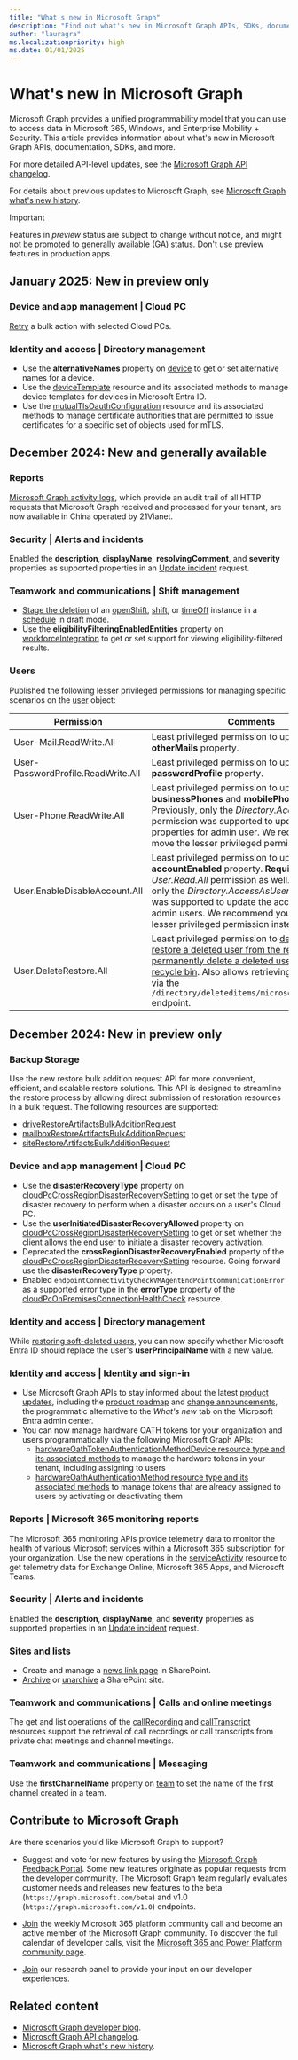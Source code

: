 ```yaml
---
title: "What's new in Microsoft Graph"
description: "Find out what's new in Microsoft Graph APIs, SDKs, documentation, and other resources."
author: "lauragra"
ms.localizationpriority: high
ms.date: 01/01/2025
---
```


# What's new in Microsoft Graph

Microsoft Graph provides a unified programmability model that you can use to access data in Microsoft 365, Windows, and Enterprise Mobility + Security. This article provides information about what's new in Microsoft Graph APIs, documentation, SDKs, and more.

For more detailed API-level updates, see the [Microsoft Graph API changelog](https://developer.microsoft.com/graph/changelog/).

For details about previous updates to Microsoft Graph, see [Microsoft Graph what's new history](whats-new-earlier.md).

> [!IMPORTANT]
> Features in _preview_ status are subject to change without notice, and might not be promoted to generally available (GA) status. Don't use preview features in production apps.

## January 2025: New in preview only 

### Device and app management | Cloud PC

[Retry](/graph/api/cloudpcbulkaction-retry?view=graph-rest-beta&preserve-view=true) a bulk action with selected Cloud PCs.

### Identity and access | Directory management

- Use the **alternativeNames** property on [device](/graph/api/resources/device?view=graph-rest-beta&preserve-view=true) to get or set alternative names for a device.
- Use the [deviceTemplate](/graph/api/resources/devicetemplate?view=graph-rest-beta&preserve-view=true) resource and its associated methods to manage device templates for devices in Microsoft Entra ID.
- Use the [mutualTlsOauthConfiguration](/graph/api/resources/mutualtlsoauthconfiguration?view=graph-rest-beta&preserve-view=true) resource and its associated methods to manage certificate authorities that are permitted to issue certificates for a specific set of objects used for mTLS.

## December 2024: New and generally available

### Reports

[Microsoft Graph activity logs](/graph/microsoft-graph-activity-logs-overview), which provide an audit trail of all HTTP requests that Microsoft Graph received and processed for your tenant, are now available in China operated by 21Vianet.

### Security | Alerts and incidents

Enabled the **description**, **displayName**, **resolvingComment**, and **severity** properties as supported properties in an [Update incident](/graph/api/resources/security-incident) request.

### Teamwork and communications | Shift management

- [Stage the deletion](/graph/api/changetrackedentity-stagefordeletion) of an [openShift](/graph/api/resources/openshift), [shift](/graph/api/resources/shift), or [timeOff](/graph/api/resources/timeoff) instance in a [schedule](/graph/api/resources/schedule) in draft mode.
- Use the **eligibilityFilteringEnabledEntities** property on [workforceIntegration](/graph/api/resources/workforceintegration) to get or set support for viewing eligibility-filtered results.

### Users

Published the following lesser privileged permissions for managing specific scenarios on the [user](/graph/api/resources/user) object:

| Permission | Comments |
|--|--|
| User-Mail.ReadWrite.All | Least privileged permission to update the **otherMails** property. |
| User-PasswordProfile.ReadWrite.All | Least privileged permission to update the **passwordProfile** property. |
| User-Phone.ReadWrite.All | Least privileged permission to update the **businessPhones** and **mobilePhone** properties. Previously, only the *Directory.AccessAsUser.All* permission was supported to update the properties for admin user. We recommend you move the lesser privileged permission instead.|
| User.EnableDisableAccount.All | Least privileged permission to update the **accountEnabled** property. **Requires** *User.Read.All* permission as well. Previously, only the *Directory.AccessAsUser.All* permission was supported to update the account status for admin users. We recommend you move the lesser privileged permission instead.|
| User.DeleteRestore.All | Least privileged permission to [delete a user](/graph/api/user-delete), [restore a deleted user from the recycle bin](/graph/api/directory-deleteditems-restore), or [permanently delete a deleted user from the recycle bin](/graph/api/directory-deleteditems-delete). Also allows retrieving deleted users via the `/directory/deleteditems/microsoft.graph.user` endpoint. |

## December 2024: New in preview only

### Backup Storage

Use the new restore bulk addition request API for more convenient, efficient, and scalable restore solutions. This API is designed to streamline the restore process by allowing direct submission of restoration resources in a bulk request. The following resources are supported:

- [driveRestoreArtifactsBulkAdditionRequest](/graph/api/resources/driverestoreartifactsbulkadditionrequest?view=graph-rest-beta&preserve-view=true)
- [mailboxRestoreArtifactsBulkAdditionRequest](/graph/api/resources/mailboxrestoreartifactsbulkadditionrequest?view=graph-rest-beta&preserve-view=true)
- [siteRestoreArtifactsBulkAdditionRequest](/graph/api/resources/siterestoreartifactsbulkadditionrequest?view=graph-rest-beta&preserve-view=true)

### Device and app management | Cloud PC

- Use the **disasterRecoveryType** property on [cloudPcCrossRegionDisasterRecoverySetting](/graph/api/resources/cloudpccrossregiondisasterrecoverysetting?view=graph-rest-beta&preserve-view=true) to get or set the type of disaster recovery to perform when a disaster occurs on a user's Cloud PC.
- Use the **userInitiatedDisasterRecoveryAllowed** property on [cloudPcCrossRegionDisasterRecoverySetting](/graph/api/resources/cloudpccrossregiondisasterrecoverysetting?view=graph-rest-beta&preserve-view=true) to get or set whether the client allows the end user to initiate a disaster recovery activation.
- Deprecated the **crossRegionDisasterRecoveryEnabled** property of the [cloudPcCrossRegionDisasterRecoverySetting](/graph/api/resources/cloudpccrossregiondisasterrecoverysetting?view=graph-rest-beta&preserve-view=true) resource. Going forward use the **disasterRecoveryType** property.
- Enabled `endpointConnectivityCheckVMAgentEndPointCommunicationError` as a supported error type in the **errorType** property of the [cloudPcOnPremisesConnectionHealthCheck](/graph/api/resources/cloudpconpremisesconnectionhealthcheck?view=graph-rest-beta&preserve-view=true) resource.

### Identity and access | Directory management

While [restoring soft-deleted users](/graph/api/directory-deleteditems-restore?view=graph-rest-beta&preserve-view=true), you can now specify whether Microsoft Entra ID should replace the user's **userPrincipalName** with a new value.

### Identity and access | Identity and sign-in

- Use Microsoft Graph APIs to stay informed about the latest [product updates](/graph/api/resources/changeitembase?view=graph-rest-beta&preserve-view=true), including the [product roadmap](/graph/api/resources/roadmap?view=graph-rest-beta&preserve-view=true) and [change announcements](/graph/api/resources/announcement?view=graph-rest-beta&preserve-view=true), the programmatic alternative to the *What's new* tab on the Microsoft Entra admin center.
- You can now manage hardware OATH tokens for your organization and users programmatically via the following Microsoft Graph APIs:
  - [hardwareOathTokenAuthenticationMethodDevice resource type and its associated methods](/graph/api/resources/hardwareoathtokenauthenticationmethoddevice?view=graph-rest-beta&preserve-view=true) to manage the hardware tokens in your tenant, including assigning to users
  - [hardwareOathAuthenticationMethod resource type and its associated methods](/graph/api/resources/hardwareoathauthenticationmethod?view=graph-rest-beta&preserve-view=true) to manage tokens that are already assigned to users by activating or deactivating them

### Reports | Microsoft 365 monitoring reports

The Microsoft 365 monitoring APIs provide telemetry data to monitor the health of various Microsoft services within a Microsoft 365 subscription for your organization. Use the new operations in the [serviceActivity](/graph/api/resources/serviceactivity?view=graph-rest-beta&preserve-view=true) resource to get telemetry data for Exchange Online, Microsoft 365 Apps, and Microsoft Teams.

### Security | Alerts and incidents

Enabled the **description**, **displayName**, and **severity** properties as supported properties in an [Update incident](/graph/api/resources/security-incident?view=graph-rest-beta&preserve-view=true) request.

### Sites and lists

- Create and manage a [news link page](/graph/api/resources/newslinkpage?view=graph-rest-beta&preserve-view=true) in SharePoint.
- [Archive](/graph/api/site-archive?view=graph-rest-beta&preserve-view=true) or [unarchive](/graph/api/site-unarchive?view=graph-rest-beta&preserve-view=true) a SharePoint site.

### Teamwork and communications | Calls and online meetings

The get and list operations of the [callRecording](/graph/api/resources/callrecording?view=graph-rest-beta&preserve-view=true) and [callTranscript](/graph/api/resources/calltranscript?view=graph-rest-beta&preserve-view=true) resources support the retrieval of call recordings or call transcripts from private chat meetings and channel meetings.

### Teamwork and communications | Messaging

Use the **firstChannelName** property on [team](/graph/api/resources/team?view=graph-rest-beta&preserve-view=true) to set the name of the first channel created in a team.

## Contribute to Microsoft Graph

Are there scenarios you'd like Microsoft Graph to support?

- Suggest and vote for new features by using the [Microsoft Graph Feedback Portal](https://aka.ms/graphfeedback). Some new features originate as popular requests from the developer community. The Microsoft Graph team regularly evaluates customer needs and releases new features to the beta (`https://graph.microsoft.com/beta`) and v1.0 (`https://graph.microsoft.com/v1.0`) endpoints.

- [Join](https://aka.ms/m365-dev-call) the weekly Microsoft 365 platform community call and become an active member of the Microsoft Graph community. To discover the full calendar of developer calls, visit the [Microsoft 365 and Power Platform community page](https://aka.ms/community/calls).

- [Join](https://ux.microsoft.com/Panel/M365Devs?utm_source=graphDocs) our research panel to provide your input on our developer experiences.

## Related content
- [Microsoft Graph developer blog](https://devblogs.microsoft.com/microsoft365dev/category/microsoft-graph/).
- [Microsoft Graph API changelog](https://developer.microsoft.com/graph/changelog/).
- [Microsoft Graph what's new history](whats-new-earlier.md).
